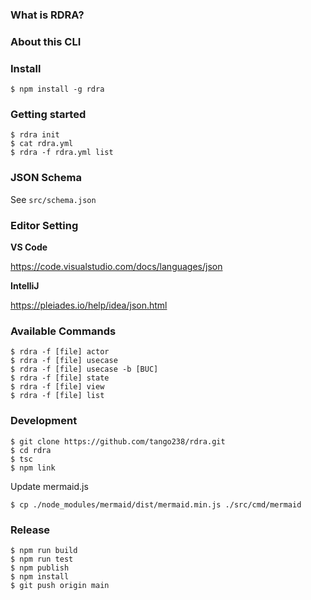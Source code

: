### What is RDRA?

### About this CLI

### Install
```shell
$ npm install -g rdra
```

### Getting started

```shell
$ rdra init
$ cat rdra.yml
$ rdra -f rdra.yml list
```

### JSON Schema

See `src/schema.json`

### Editor Setting
**VS Code**

https://code.visualstudio.com/docs/languages/json

**IntelliJ**

https://pleiades.io/help/idea/json.html

### Available Commands
```shell
$ rdra -f [file] actor
$ rdra -f [file] usecase
$ rdra -f [file] usecase -b [BUC]
$ rdra -f [file] state
$ rdra -f [file] view
$ rdra -f [file] list
```


### Development

```shell
$ git clone https://github.com/tango238/rdra.git
$ cd rdra
$ tsc
$ npm link
```

Update mermaid.js

```shell
$ cp ./node_modules/mermaid/dist/mermaid.min.js ./src/cmd/mermaid
```

### Release

```shell
$ npm run build
$ npm run test
$ npm publish
$ npm install
$ git push origin main
```